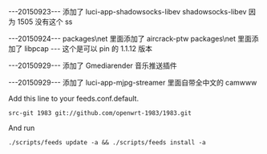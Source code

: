 ﻿








---20150923---
添加了 luci-app-shadowsocks-libev shadowsocks-libev 因为 1505 没有这个 ss

---20150924---
packages\net 里面添加了 aircrack-ptw
packages\net 里面添加了 libpcap --- 这个是可以 pin 的 1.1.12 版本

---20150929---
添加了 Gmediarender 音乐推送插件

---20150929---
添加了 luci-app-mjpg-streamer 里面自带全中文的 camwww



Add this line to your feeds.conf.default.

    src-git 1983 git://github.com/openwrt-1983/1983.git 

And run

    ./scripts/feeds update -a && ./scripts/feeds install -a
